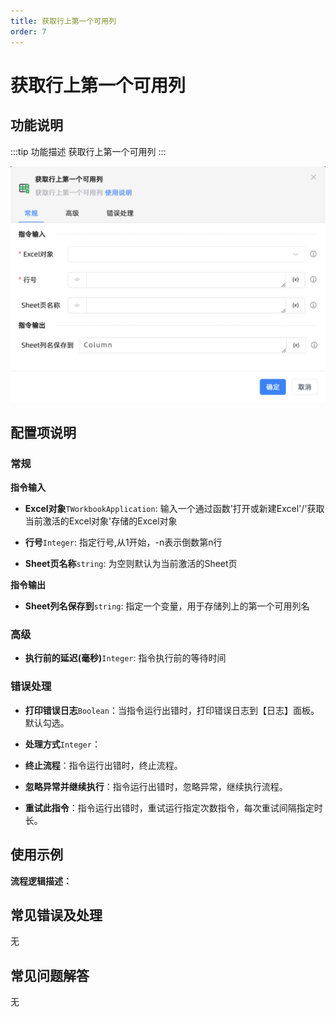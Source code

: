 ```yaml
---
title: 获取行上第一个可用列
order: 7
---
```


# 获取行上第一个可用列

## 功能说明

:::tip 功能描述
获取行上第一个可用列
:::

![获取行上第一个可用列](../../../../assets/获取行上第一个可用列_command.png)

## 配置项说明

### 常规

**指令输入**

- **Excel对象**`TWorkbookApplication`: 输入一个通过函数'打开或新建Excel'/'获取当前激活的Excel对象'存储的Excel对象

- **行号**`Integer`: 指定行号,从1开始，-n表示倒数第n行

- **Sheet页名称**`string`: 为空则默认为当前激活的Sheet页


**指令输出**

- **Sheet列名保存到**`string`: 指定一个变量，用于存储列上的第一个可用列名

### 高级

- **执行前的延迟(毫秒)**`Integer`: 指令执行前的等待时间

### 错误处理

- **打印错误日志**`Boolean`：当指令运行出错时，打印错误日志到【日志】面板。默认勾选。

- **处理方式**`Integer`：

 - **终止流程**：指令运行出错时，终止流程。

 - **忽略异常并继续执行**：指令运行出错时，忽略异常，继续执行流程。

 - **重试此指令**：指令运行出错时，重试运行指定次数指令，每次重试间隔指定时长。

## 使用示例

**流程逻辑描述：** 

## 常见错误及处理

无

## 常见问题解答

无

